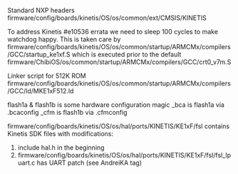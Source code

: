 Standard NXP headers 
  firmware/config/boards/kinetis/OS/os/common/ext/CMSIS/KINETIS


To address Kinetis #e10536 errata we need to sleep 100 cycles to make watchdog happy.
This is taken care by  
  firmware/config/boards/kinetis/OS/os/common/startup/ARMCMx/compilers/GCC/startup_ke1xf.S
which is executed prior to the default firmware/ChibiOS/os/common/startup/ARMCMx/compilers/GCC/crt0_v7m.S

Linker script for 512K ROM
  firmware/config/boards/kinetis/OS/os/common/startup/ARMCMx/compilers/GCC/ld/MKE1xF512.ld
  
flash1a & flash1b is some hardware configuration magic
  _bca is flash1a via .bcaconfig
  _cfm is flash1b via .cfmconfig


firmware/config/boards/kinetis/OS/os/hal/ports/KINETIS/KE1xF/fsl contains Kinetis SDK files with modifications:
 1) include hal.h in the beginning
 2) firmware/config/boards/kinetis/OS/os/hal/ports/KINETIS/KE1xF/fsl/fsl_lpuart.c has UART patch (see AndreiKA tag)